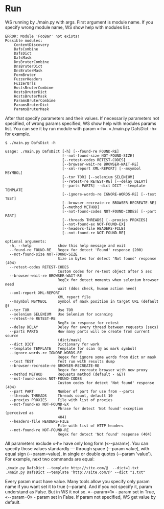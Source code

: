 # Run

WS running by ./main.py with args. First argument is module name. If you specify wrong module name, WS show help with modules list.

```text
ERROR: Module 'FooBar' not exists!
Possible modules:
    ContentDiscovery
    DafsCombine
    DafsDict
    DafsMask
    DnsBruterCombine
    DnsBruterDict
    DnsBruterMask
    FormBruter
    FuzzerHeaders
    FuzzerUrls
    HostsBruterCombine
    HostsBruterDict
    HostsBruterMask
    ParamsBruterCombine
    ParamsBruterDict
    ParamsBruterMask
```

After that specify parameters and their values. If necessarily parameters not specified, of wrong params specified, WS show help with modules params list. You can see it by run module with param «-h». «./main.py DafsDict -h» for example.

```text
$ ./main.py DafsDict -h

usage: ./main.py DafsDict [-h] [--found-re FOUND-RE]
                          [--not-found-size NOT-FOUND-SIZE]
                          [--retest-codes RETEST-CODES]
                          [--browser-wait-re BROWSER-WAIT-RE]
                          [--xml-report XML-REPORT] [--msymbol MSYMBOL]
                          [--tor TOR] [--selenium SELENIUM]
                          [--retest-re RETEST-RE] [--delay DELAY]
                          [--parts PARTS] --dict DICT --template TEMPLATE
                          [--ignore-words-re IGNORE-WORDS-RE] [--test TEST]
                          [--browser-recreate-re BROWSER-RECREATE-RE]
                          [--method METHOD]
                          [--not-found-codes NOT-FOUND-CODES] [--part PART]
                          [--threads THREADS] [--proxies PROXIES]
                          [--not-found-ex NOT-FOUND-EX]
                          [--headers-file HEADERS-FILE]
                          [--not-found-re NOT-FOUND-RE]

optional arguments:
  -h, --help            show this help message and exit
  --found-re FOUND-RE   Regex for detect 'Found' response (200)
  --not-found-size NOT-FOUND-SIZE
                        Size in bytes for detect 'Not found' response (404)
  --retest-codes RETEST-CODES
                        Custom codes for re-test object after 5 sec
  --browser-wait-re BROWSER-WAIT-RE
                        RegEx for detect moments when selenium browser need
                        wait (ddos check, human action need)
  --xml-report XML-REPORT
                        XML report file
  --msymbol MSYMBOL     Symbol of mask position in target URL (default @)
  --tor TOR             Use TOR
  --selenium SELENIUM   Use Selenium for scanning
  --retest-re RETEST-RE
                        RegEx in response for retest
  --delay DELAY         Deley for every thread between requests (secs)
  --parts PARTS         How many parts will be create from current source
                        (dict/mask)
  --dict DICT           Dictionary for work
  --template TEMPLATE   Template for scan (@ as mark symbol)
  --ignore-words-re IGNORE-WORDS-RE
                        Regex for ignore some words from dict or mask
  --test TEST           Test run with results dump
  --browser-recreate-re BROWSER-RECREATE-RE
                        Regex for recreate browser with new proxy
  --method METHOD       Requests method (default - GET)
  --not-found-codes NOT-FOUND-CODES
                        Custom codes for detect 'Not found' response (404)
  --part PART           Number of part for use from --parts
  --threads THREADS     Threads count, default 10
  --proxies PROXIES     File with list of proxies
  --not-found-ex NOT-FOUND-EX
                        Phrase for detect 'Not found' exception (perceived as
                        404)
  --headers-file HEADERS-FILE
                        File with list of HTTP headers
  --not-found-re NOT-FOUND-RE
                        Regex for detect 'Not found' response (404)
```

All parameters exclude «-h» have only long form \(«--param»\). You can specify those values standardly — through space \(--param value\), with equal sign \(--param=value\), in single or double quotes \(--param 'value'\). For example, next two commands are equal:

```text
./main.py DafsDict --template http://site.com/@  --dict=1.txt 
./main.py DafsDict --template 'http://site.com/@' --dict "1.txt"
```

Every param must have value. Many tools allow you specify only param name if you want set it to true \(--param\). And if you not specify it, param understand as False. But in WS it not so. «--param=1» - param set in True, «--param=0» - param set in False. If param not specified, WS get value by default.

